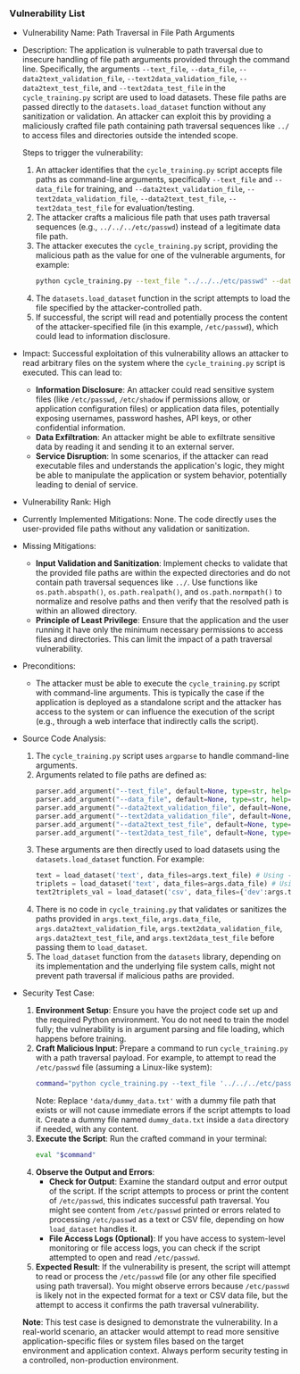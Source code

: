 ### Vulnerability List

- Vulnerability Name: Path Traversal in File Path Arguments

- Description:
  The application is vulnerable to path traversal due to insecure handling of file path arguments provided through the command line. Specifically, the arguments `--text_file`, `--data_file`, `--data2text_validation_file`, `--text2data_validation_file`, `--data2text_test_file`, and `--text2data_test_file` in the `cycle_training.py` script are used to load datasets. These file paths are passed directly to the `datasets.load_dataset` function without any sanitization or validation. An attacker can exploit this by providing a maliciously crafted file path containing path traversal sequences like `../` to access files and directories outside the intended scope.

  Steps to trigger the vulnerability:
  1. An attacker identifies that the `cycle_training.py` script accepts file paths as command-line arguments, specifically `--text_file` and `--data_file` for training, and `--data2text_validation_file`, `--text2data_validation_file`, `--data2text_test_file`, `--text2data_test_file` for evaluation/testing.
  2. The attacker crafts a malicious file path that uses path traversal sequences (e.g., `../../../etc/passwd`) instead of a legitimate data file path.
  3. The attacker executes the `cycle_training.py` script, providing the malicious path as the value for one of the vulnerable arguments, for example:
     ```bash
     python cycle_training.py --text_file "../../../etc/passwd" --data_file "data/dummy_data.txt" --output_dir output
     ```
  4. The `datasets.load_dataset` function in the script attempts to load the file specified by the attacker-controlled path.
  5. If successful, the script will read and potentially process the content of the attacker-specified file (in this example, `/etc/passwd`), which could lead to information disclosure.

- Impact:
  Successful exploitation of this vulnerability allows an attacker to read arbitrary files on the system where the `cycle_training.py` script is executed. This can lead to:
    - **Information Disclosure**: An attacker could read sensitive system files (like `/etc/passwd`, `/etc/shadow` if permissions allow, or application configuration files) or application data files, potentially exposing usernames, password hashes, API keys, or other confidential information.
    - **Data Exfiltration**: An attacker might be able to exfiltrate sensitive data by reading it and sending it to an external server.
    - **Service Disruption**: In some scenarios, if the attacker can read executable files and understands the application's logic, they might be able to manipulate the application or system behavior, potentially leading to denial of service.

- Vulnerability Rank: High

- Currently Implemented Mitigations:
  None. The code directly uses the user-provided file paths without any validation or sanitization.

- Missing Mitigations:
  - **Input Validation and Sanitization**: Implement checks to validate that the provided file paths are within the expected directories and do not contain path traversal sequences like `../`. Use functions like `os.path.abspath()`, `os.path.realpath()`, and `os.path.normpath()` to normalize and resolve paths and then verify that the resolved path is within an allowed directory.
  - **Principle of Least Privilege**: Ensure that the application and the user running it have only the minimum necessary permissions to access files and directories. This can limit the impact of a path traversal vulnerability.

- Preconditions:
  - The attacker must be able to execute the `cycle_training.py` script with command-line arguments. This is typically the case if the application is deployed as a standalone script and the attacker has access to the system or can influence the execution of the script (e.g., through a web interface that indirectly calls the script).

- Source Code Analysis:
  1. The `cycle_training.py` script uses `argparse` to handle command-line arguments.
  2. Arguments related to file paths are defined as:
     ```python
     parser.add_argument("--text_file", default=None, type=str, help="Text used for cycle training (text-data-text cycle)")
     parser.add_argument("--data_file", default=None, type=str, help="Data used for cycle training (data-text-data cycle)")
     parser.add_argument("--data2text_validation_file", default=None, type=str, help="The development set of the data2text task")
     parser.add_argument("--text2data_validation_file", default=None, type=str, help="The development set of the text2data task")
     parser.add_argument("--data2text_test_file", default=None, type=str, help="The test set of the data2text task")
     parser.add_argument("--text2data_test_file", default=None, type=str, help="The test set of the text2data task")
     ```
  3. These arguments are then directly used to load datasets using the `datasets.load_dataset` function. For example:
     ```python
     text = load_dataset('text', data_files=args.text_file) # Using --text_file argument
     triplets = load_dataset('text', data_files=args.data_file) # Using --data_file argument
     text2triplets_val = load_dataset('csv', data_files={'dev':args.text2data_validation_file},delimiter='\t') # Using --text2data_validation_file
     ```
  4. There is no code in `cycle_training.py` that validates or sanitizes the paths provided in `args.text_file`, `args.data_file`, `args.data2text_validation_file`, `args.text2data_validation_file`, `args.data2text_test_file`, and `args.text2data_test_file` before passing them to `load_dataset`.
  5. The `load_dataset` function from the `datasets` library, depending on its implementation and the underlying file system calls, might not prevent path traversal if malicious paths are provided.

- Security Test Case:
  1. **Environment Setup**: Ensure you have the project code set up and the required Python environment. You do not need to train the model fully; the vulnerability is in argument parsing and file loading, which happens before training.
  2. **Craft Malicious Input**: Prepare a command to run `cycle_training.py` with a path traversal payload. For example, to attempt to read the `/etc/passwd` file (assuming a Linux-like system):
     ```bash
     command="python cycle_training.py --text_file '../../../etc/passwd' --data_file 'data/dummy_data.txt' --output_dir 'output_test'"
     ```
     Note: Replace `'data/dummy_data.txt'` with a dummy file path that exists or will not cause immediate errors if the script attempts to load it. Create a dummy file named `dummy_data.txt` inside a `data` directory if needed, with any content.
  3. **Execute the Script**: Run the crafted command in your terminal:
     ```bash
     eval "$command"
     ```
  4. **Observe the Output and Errors**:
     - **Check for Output**: Examine the standard output and error output of the script. If the script attempts to process or print the content of `/etc/passwd`, this indicates successful path traversal. You might see content from `/etc/passwd` printed or errors related to processing `/etc/passwd` as a text or CSV file, depending on how `load_dataset` handles it.
     - **File Access Logs (Optional)**: If you have access to system-level monitoring or file access logs, you can check if the script attempted to open and read `/etc/passwd`.
  5. **Expected Result**: If the vulnerability is present, the script will attempt to read or process the `/etc/passwd` file (or any other file specified using path traversal). You might observe errors because `/etc/passwd` is likely not in the expected format for a text or CSV data file, but the attempt to access it confirms the path traversal vulnerability.

  **Note**: This test case is designed to demonstrate the vulnerability. In a real-world scenario, an attacker would attempt to read more sensitive application-specific files or system files based on the target environment and application context. Always perform security testing in a controlled, non-production environment.